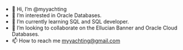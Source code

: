 - 👋 Hi, I’m @myyachting
- 👀 I’m interested in Oracle Databases.
- 🌱 I’m currently learning SQL and SQL developer.
- 💞️ I’m looking to collaborate on the Ellucian Banner and Oracle Cloud Databases.
- 📫 How to reach me myyachting@gmail.com

<!---
myyachting/myyachting is a ✨ special ✨ repository because its `README.md` (this file) appears on your GitHub profile.
You can click the Preview link to take a look at your changes.
--->
